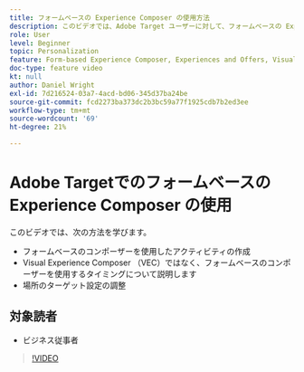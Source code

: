 ```yaml
---
title: フォームベースの Experience Composer の使用方法
description: このビデオでは、Adobe Target ユーザーに対して、フォームベースの Experience Composer を使用する方法とタイミングを示します。
role: User
level: Beginner
topic: Personalization
feature: Form-based Experience Composer, Experiences and Offers, Visual Experience Composer (VEC)
doc-type: feature video
kt: null
author: Daniel Wright
exl-id: 7d216524-03a7-4acd-bd06-345d37ba24be
source-git-commit: fcd2273ba373dc2b3bc59a77f1925cdb7b2ed3ee
workflow-type: tm+mt
source-wordcount: '69'
ht-degree: 21%

---
```


# Adobe Targetでのフォームベースの Experience Composer の使用

このビデオでは、次の方法を学びます。

* フォームベースのコンポーザーを使用したアクティビティの作成
* Visual Experience Composer （VEC）ではなく、フォームベースのコンポーザーを使用するタイミングについて説明します
* 場所のターゲット設定の調整

## 対象読者

* ビジネス従事者

>[!VIDEO](https://video.tv.adobe.com/v/17390/?quality=12)
